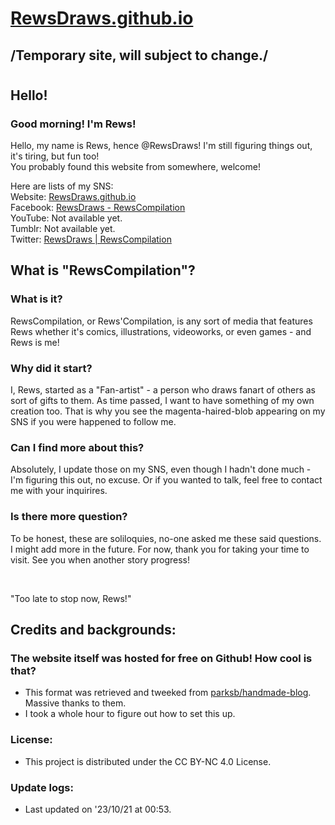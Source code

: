 
# [RewsDraws.github.io](https://RewsDraws.github.io/)
## /Temporary site, will subject to change./
#

## Hello!
### Good morning! I'm Rews!

Hello, my name is Rews, hence @RewsDraws!
</n> I'm still figuring things out, it's tiring, but fun too!<br>
You probably found this website from somewhere, welcome!<br>

Here are lists of my SNS:<br>
Website: [RewsDraws.github.io](https://RewsDraws.github.io/)<br>
Facebook: [RewsDraws - RewsCompilation](https://www.facebook.com/profile.php?id=61550556206736)<br>
YouTube: Not available yet.<br>
Tumblr: Not available yet.<br>
Twitter: [RewsDraws | RewsCompilation](https://twitter.com/RewsDraws)<br>

## What is "RewsCompilation"?
### What is it?

RewsCompilation, or Rews'Compilation, is any sort of media that features Rews whether it's comics, illustrations, videoworks, or even games - and Rews is me!
### Why did it start?
I, Rews, started as a "Fan-artist" - a person who draws fanart of others as sort of gifts to them.
As time passed, I want to have something of my own creation too. 
That is why you see the magenta-haired-blob appearing on my SNS if you were happened to follow me.
### Can I find more about this?
Absolutely, I update those on my SNS, even though I hadn't done much - I'm figuring this out, no excuse. Or if you wanted to talk, feel free to contact me with your inquirires.
### Is there more question?
To be honest, these are soliloquies, no-one asked me these said questions. I might add more in the future.
For now, thank you for taking your time to visit. See you when another story progress!


<br>

"Too late to stop now, Rews!"

## Credits and backgrounds:
### The website itself was hosted for free on Github! How cool is that?
* This format was retrieved and tweeked from [parksb/handmade-blog](https://github.com/parksb/handmade-blog). Massive thanks to them.
* I took a whole hour to figure out how to set this up.
### License:

* This project is distributed under the CC BY-NC 4.0 License.


### Update logs:
- Last updated on '23/10/21 at 00:53.